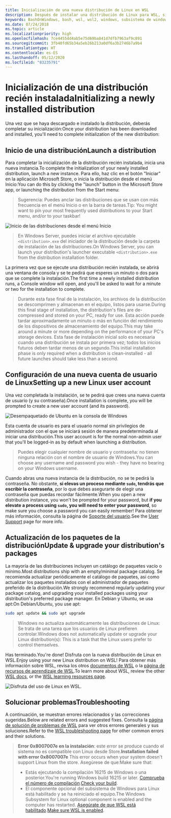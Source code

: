 ```yaml
---
title: Inicialización de una nueva distribución de Linux en WSL
description: Después de instalar una distribución de Linux para WSL, sigue estos sencillos pasos para completar la inicialización.
keywords: BashOnWindows, bash, wsl, wsl2, windows, subsistema de windows para linux, windowssubsystem, ubuntu, debian, suse, windows 10
ms.date: 07/24/2018
ms.topic: article
ms.localizationpriority: high
ms.openlocfilehash: 7ce4455dd4ab5e75d69ba841d7dfb7963af9c891
ms.sourcegitcommit: 3fb40fd65b34a5eb26b213a0df6a3b2746b7a9b4
ms.translationtype: HT
ms.contentlocale: es-ES
ms.lasthandoff: 05/12/2020
ms.locfileid: "83235791"
---
```

# <a name="initializing-a-newly-installed-distribution"></a><span data-ttu-id="4d8a4-104">Inicialización de una distribución recién instalada</span><span class="sxs-lookup"><span data-stu-id="4d8a4-104">Initializing a newly installed distribution</span></span>

<span data-ttu-id="4d8a4-105">Una vez que se haya descargado e instalado la distribución, deberás completar su inicialización:</span><span class="sxs-lookup"><span data-stu-id="4d8a4-105">Once your distribution has been downloaded and installed, you'll need to complete initialization of the new distribution:</span></span>

## <a name="launch-a-distribution"></a><span data-ttu-id="4d8a4-106">Inicio de una distribución</span><span class="sxs-lookup"><span data-stu-id="4d8a4-106">Launch a distribution</span></span>

<span data-ttu-id="4d8a4-107">Para completar la inicialización de la distribución recién instalada, inicia una nueva instancia.</span><span class="sxs-lookup"><span data-stu-id="4d8a4-107">To complete the initialization of your newly installed distribution, launch a new instance.</span></span> <span data-ttu-id="4d8a4-108">Para ello, haz clic en el botón "Iniciar" en la aplicación Microsoft Store, o inicia la distribución desde el menú Inicio:</span><span class="sxs-lookup"><span data-stu-id="4d8a4-108">You can do this by clicking the "launch" button in the Microsoft Store app, or launching the distribution from the Start menu:</span></span>

> <span data-ttu-id="4d8a4-109">Sugerencia: Puedes anclar las distribuciones que se usan con más frecuencia en el menú Inicio o en la barra de tareas.</span><span class="sxs-lookup"><span data-stu-id="4d8a4-109">Tip: You might want to pin your most frequently used distributions to your Start menu, and/or to your taskbar!</span></span>

![Inicio de las distribuciones desde el menú Inicio](media/start-menu.png)

> <span data-ttu-id="4d8a4-111">En Windows Server, puedes iniciar el archivo ejecutable `<distribution>.exe` del iniciador de la distribución desde la carpeta de instalación de las distribuciones.</span><span class="sxs-lookup"><span data-stu-id="4d8a4-111">On Windows Server, you can launch your distribution's launcher executable `<distribution>.exe` from the distribution installation folder.</span></span>

<span data-ttu-id="4d8a4-112">La primera vez que se ejecute una distribución recién instalada, se abrirá una ventana de consola y se te pedirá que esperes un minuto o dos para que se complete la instalación.</span><span class="sxs-lookup"><span data-stu-id="4d8a4-112">The first time a newly installed distribution runs, a Console window will open, and you'll be asked to wait for a minute or two for the installation to complete.</span></span>

> <span data-ttu-id="4d8a4-113">Durante esta fase final de la instalación, los archivos de la distribución se descomprimen y almacenan en el equipo, listos para usarse.</span><span class="sxs-lookup"><span data-stu-id="4d8a4-113">During this final stage of installation, the distribution's files are de-compressed and stored on your PC, ready for use.</span></span> <span data-ttu-id="4d8a4-114">Esta acción puede tardar aproximadamente un minuto o más en función del rendimiento de los dispositivos de almacenamiento del equipo.</span><span class="sxs-lookup"><span data-stu-id="4d8a4-114">This may take around a minute or more depending on the performance of your PC's storage devices.</span></span> <span data-ttu-id="4d8a4-115">Esta fase de instalación inicial solo es necesaria cuando una distribución se instala por primera vez; todos los inicios futuros deben tardar menos de un segundo.</span><span class="sxs-lookup"><span data-stu-id="4d8a4-115">This initial installation phase is only required when a distribution is clean-installed - all future launches should take less than a second.</span></span>

## <a name="setting-up-a-new-linux-user-account"></a><span data-ttu-id="4d8a4-116">Configuración de una nueva cuenta de usuario de Linux</span><span class="sxs-lookup"><span data-stu-id="4d8a4-116">Setting up a new Linux user account</span></span>

<span data-ttu-id="4d8a4-117">Una vez completada la instalación, se te pedirá que crees una nueva cuenta de usuario (y su contraseña).</span><span class="sxs-lookup"><span data-stu-id="4d8a4-117">Once installation is complete, you will be prompted to create a new user account (and its password).</span></span>

![Desempaquetado de Ubuntu en la consola de Windows](media/UbuntuInstall.png)

<span data-ttu-id="4d8a4-119">Esta cuenta de usuario es para el usuario normal sin privilegios de administrador con el que se iniciará sesión de manera predeterminada al iniciar una distribución.</span><span class="sxs-lookup"><span data-stu-id="4d8a4-119">This user account is for the normal non-admin user that you'll be logged-in as by default when launching a distribution.</span></span>

> <span data-ttu-id="4d8a4-120">Puedes elegir cualquier nombre de usuario y contraseña: no tienen ninguna relación con el nombre de usuario de Windows.</span><span class="sxs-lookup"><span data-stu-id="4d8a4-120">You can choose any username and password you wish - they have no bearing on your Windows username.</span></span>

<span data-ttu-id="4d8a4-121">Cuando abras una nueva instancia de la distribución, no se te pedirá la contraseña. No obstante, **si elevas un proceso mediante `sudo`, tendrás que escribir la contraseña**, por lo que debes asegurarte de elegir una contraseña que puedas recordar fácilmente.</span><span class="sxs-lookup"><span data-stu-id="4d8a4-121">When you open a new distribution instance, you won't be prompted for your password, but **if you elevate a process using `sudo`, you will need to enter your password**, so make sure you choose a password you can easily remember!</span></span> <span data-ttu-id="4d8a4-122">Para obtener más información, consulta la página de [Soporte del usuario](user-support.md).</span><span class="sxs-lookup"><span data-stu-id="4d8a4-122">See the [User Support](user-support.md) page for more info.</span></span>

## <a name="update--upgrade-your-distributions-packages"></a><span data-ttu-id="4d8a4-123">Actualización de los paquetes de la distribución</span><span class="sxs-lookup"><span data-stu-id="4d8a4-123">Update & upgrade your distribution's packages</span></span>

<span data-ttu-id="4d8a4-124">La mayoría de las distribuciones incluyen un catálogo de paquetes vacío o mínimo.</span><span class="sxs-lookup"><span data-stu-id="4d8a4-124">Most distributions ship with an empty/minimal package catalog.</span></span> <span data-ttu-id="4d8a4-125">Se recomienda actualizar periódicamente el catálogo de paquetes, así como actualizar los paquetes instalados con el administrador de paquetes preferido de la distribución.</span><span class="sxs-lookup"><span data-stu-id="4d8a4-125">We strongly recommend regularly updating your package catalog, and upgrading your installed packages using your distribution's preferred package manager.</span></span> <span data-ttu-id="4d8a4-126">En Debian y Ubuntu, se usa apt:</span><span class="sxs-lookup"><span data-stu-id="4d8a4-126">On Debian/Ubuntu, you use apt:</span></span>

```bash
sudo apt update && sudo apt upgrade
```

> <span data-ttu-id="4d8a4-127">Windows no actualiza automáticamente las distribuciones de Linux: Se trata de una tarea que los usuarios de Linux prefieren controlar.</span><span class="sxs-lookup"><span data-stu-id="4d8a4-127">Windows does not automatically update or upgrade your Linux distribution(s): This is a task that the Linux users prefer to control themselves.</span></span>

<span data-ttu-id="4d8a4-128">Has terminado.</span><span class="sxs-lookup"><span data-stu-id="4d8a4-128">You're done!</span></span> <span data-ttu-id="4d8a4-129">Disfruta con la nueva distribución de Linux en WSL.</span><span class="sxs-lookup"><span data-stu-id="4d8a4-129">Enjoy using your new Linux distribution on WSL!</span></span> <span data-ttu-id="4d8a4-130">Para obtener más información sobre WSL, revisa los otros [documentos de WSL](https://aka.ms/wsldocs) o la [página de recursos de aprendizaje de WSL](https://aka.ms/learnwsl).</span><span class="sxs-lookup"><span data-stu-id="4d8a4-130">To learn more about WSL, review the other [WSL docs](https://aka.ms/wsldocs), or the [WSL learning resources page](https://aka.ms/learnwsl).</span></span>

![Disfruta del uso de Linux en WSL.](media/linux-on-wsl.png)

## <a name="troubleshooting"></a><span data-ttu-id="4d8a4-132">Solucionar problemas</span><span class="sxs-lookup"><span data-stu-id="4d8a4-132">Troubleshooting</span></span>

<span data-ttu-id="4d8a4-133">A continuación, se muestran errores relacionados y las correcciones sugeridas.</span><span class="sxs-lookup"><span data-stu-id="4d8a4-133">Below are related errors and suggested fixes.</span></span> <span data-ttu-id="4d8a4-134">Consulta la [página de solución de problemas de WSL](troubleshooting.md) para ver otros errores generales y sus soluciones.</span><span class="sxs-lookup"><span data-stu-id="4d8a4-134">Refer to the [WSL troubleshooting page](troubleshooting.md) for other common errors and their solutions.</span></span>

> <span data-ttu-id="4d8a4-135">**Error 0x8007007e en la instalación**: este error se produce cuando el sistema no es compatible con Linux desde Store.</span><span class="sxs-lookup"><span data-stu-id="4d8a4-135">**Installation failed with error 0x8007007e** This error occurs when your system doesn't support Linux from the store.</span></span>  <span data-ttu-id="4d8a4-136">Asegúrese de que:</span><span class="sxs-lookup"><span data-stu-id="4d8a4-136">Make sure that:</span></span>
> * <span data-ttu-id="4d8a4-137">Estás ejecutando la compilación 16215 de Windows o una posterior.</span><span class="sxs-lookup"><span data-stu-id="4d8a4-137">You're running Windows build 16215 or later.</span></span> <span data-ttu-id="4d8a4-138">[Comprueba el número de compilación](troubleshooting.md#check-your-build-number).</span><span class="sxs-lookup"><span data-stu-id="4d8a4-138">[Check your build](troubleshooting.md#check-your-build-number).</span></span>
> * <span data-ttu-id="4d8a4-139">El componente opcional del subsistema de Windows para Linux está habilitado y se ha reiniciado el equipo.</span><span class="sxs-lookup"><span data-stu-id="4d8a4-139">The Windows Subsystem for Linux optional component is enabled and the computer has restarted.</span></span>  <span data-ttu-id="4d8a4-140">[Asegúrate de que WSL está habilitado](troubleshooting.md#confirm-wsl-is-enabled).</span><span class="sxs-lookup"><span data-stu-id="4d8a4-140">[Make sure WSL is enabled](troubleshooting.md#confirm-wsl-is-enabled).</span></span>
